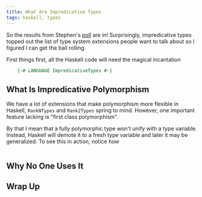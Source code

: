 ```yaml
---
title: What Are Impredicative Types
tags: haskell, types
---
```


So the results from Stephen's [poll][poll] are in! Surprisingly,
impredicative types topped out the list of type system extensions
people want to talk about so I figured I can get the ball rolling.

First things first, all the Haskell code will need the magical
incantation

``` haskell
    {-# LANGUAGE ImpredicativeTypes #-}
```

## What Is Impredicative Polymorphism

We have a lot of extensions that make polymorphism more flexible in
Haskell, `RankNTypes` and `Rank2Types` spring to mind. However, one
important feature lacking is "first class polymorphism".

By that I mean that a fully polymorphic type won't unify with a type
variable. Instead, Haskell will demote it to a fresh type variable and
later it may be generalized. To see this in action, notice how

``` haskell

```

## Why No One Uses It

## Wrap Up


[poll]: http://www.stephendiehl.com/posts/poll.html
